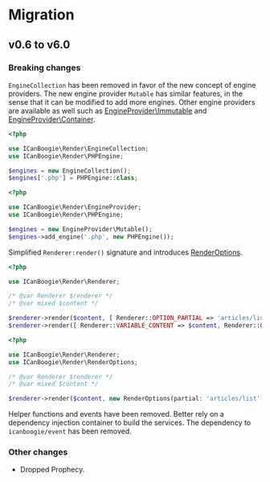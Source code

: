 # Migration

## v0.6 to v6.0

### Breaking changes

`EngineCollection` has been removed in favor of the new concept of engine providers. The new engine
provider `Mutable` has similar features, in the sense that it can be modified to add more engines.
Other engine providers are available as well such as [EngineProvider\Immutable][] and
[EngineProvider\Container][].

```php
<?php

use ICanBoogie\Render\EngineCollection;
use ICanBoogie\Render\PHPEngine;

$engines = new EngineCollection();
$engines['.php'] = PHPEngine::class;
```

```php
<?php

use ICanBoogie\Render\EngineProvider;
use ICanBoogie\Render\PHPEngine;

$engines = new EngineProvider\Mutable();
$engines->add_engine('.php', new PHPEngine());
```

Simplified `Renderer:render()` signature and introduces [RenderOptions][].

```php
<?php

use ICanBoogie\Render\Renderer;

/* @var Renderer $renderer */
/* @var mixed $content */

$renderer->render($content, [ Renderer::OPTION_PARTIAL => 'articles/list' ]);
$renderer->render([ Renderer::VARIABLE_CONTENT => $content, Renderer::OPTION_PARTIAL => 'articles/list' ]);
```

```php
<?php

use ICanBoogie\Render\Renderer;
use ICanBoogie\Render\RenderOptions;

/* @var Renderer $renderer */
/* @var mixed $content */

$renderer->render($content, new RenderOptions(partial: 'articles/list' ));
```

Helper functions and events have been removed. Better rely on a dependency injection container to
build the services. The dependency to `icanboogie/event` has been removed.


[EngineProvider\Immutable]: lib/EngineProvider/Immutable.php
[EngineProvider\Container]: lib/EngineProvider/Container.php
[RenderOptions]: lib/RenderOptions.php

### Other changes

- Dropped Prophecy.
